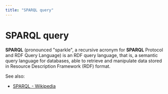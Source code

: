 ```yaml
---
title: "SPARQL query"
---
```

<!-- SUBTITLE: -->

# SPARQL query

**SPARQL** (pronounced "sparkle", a recursive acronym for **SPARQL** Protocol and RDF Query Language) is an RDF query
language, that is, a semantic query language for databases, able to retrieve and manipulate data stored in Resource
Description Framework (RDF) format.

See also:

* [SPARQL - Wikipedia](https://en.wikipedia.org/wiki/SPARQL)
